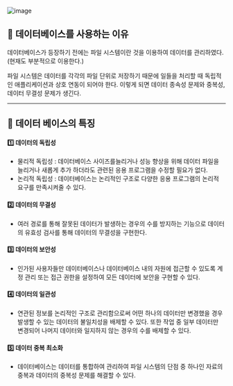 ![image](https://user-images.githubusercontent.com/96826217/210582296-b12cb060-627d-413c-9b13-97aa8d9a33aa.png)


## **🔎 데이터베이스를 사용하는 이유**

데이터베이스가 등장하기 전에는 파일 시스템이란 것을 이용하여 데이터를 관리하였다. (현재도 부분적으로 이용한다.)

파일 시스템은 데이터를 각각의 파일 단위로 저장하기 때문에 일들을 처리할 때 독립적인 애플리케이션과 상호 연동이 되어야 한다. 이렇게 되면 데이터 종속성 문제와 중복성, 데이터 무결성 문제가 생긴다.

---

## 🔎 **데이터 베이스의 특징**

#### 1️⃣ 데이터의 독립성

-   물리적 독립성 : 데이터베이스 사이즈를늘리거나 성능 향상을 위해 데이터 파일을 늘리거나 새롭게 추가 하더라도 관련된 응용 프로그램을 수정할 필요가 없다.
-   논리적 독립성 : 데이터베이스는 논리적인 구조로 다양한 응용 프로그램의 논리적 요구를 만족시켜줄 수 있다.

#### 2️⃣ 데이터의 무결성

-   여러 경로를 통해 잘못된 데이터가 발생하는 경우의 수를 방지하는 기능으로 데이터의 유효성 검사를 통해 데이터의 무결성을 구현한다.

#### 3️⃣ 데이터의 보안성

-   인가된 사용자들만 데이터베이스나 데이터베이스 내의 자원에 접근할 수 있도록 계정 관리 또는 접근 권한을 설정하여 모든 데이터에 보안을 구현할 수 있다.

#### 4️⃣ 데이터의 일관성

-   연관된 정보를 논리적인 구조로 관리함으로써 어떤 하나의 데이터만 변경했을 경우 발생할 수 있는 데이터의 불일치성을 배제할 수 있다. 또한 작업 중 일부 데이터만 변경되어 나머지 데이터와 일지하지 않는 경우의 수를 배제할 수 있다.

#### 5️⃣ 데이터 중복 최소화

-   데이터베이스는 데이터를 통합하여 관리하여 파일 시스템의 단점 중 하나인 자료의 중복과 데이터의 중복성 문제를 해결할 수 있다.

